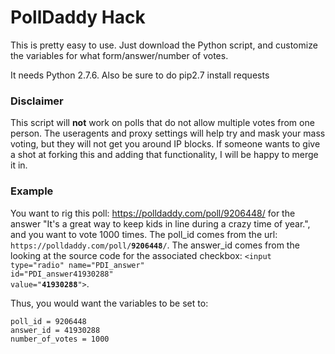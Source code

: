 # PollDaddy Hack

This is pretty easy to use.  Just download the Python script, and customize the variables for what form/answer/number of votes.  

It needs Python 2.7.6.
Also be sure to do pip2.7 install requests

### Disclaimer
This script will **not** work on polls that do not allow multiple votes from one person.  The useragents and proxy settings will help try and mask your mass voting, but they will not get you around IP blocks.  If someone wants to give a shot at forking this and adding that functionality, I will be happy to merge it in.

### Example
You want to rig this poll: https://polldaddy.com/poll/9206448/ for the answer "It's a great way to keep kids in line during a crazy time of year.", and you want to vote 1000 times.  The poll_id comes from the url: <code>https://polldaddy\.com/poll/**9206448**/</code>.  The answer_id comes from the looking at the source code for the associated checkbox: <code>\<input type="radio" name="PDI_answer" id="PDI_answer41930288" value="**41930288**"></code>.


Thus, you would want the variables to be set to:
```
poll_id = 9206448
answer_id = 41930288
number_of_votes = 1000
```
